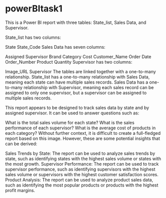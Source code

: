 # powerBItask1
This is a Power BI report with three tables: State_list, Sales Data, and Supervisor.

State_list has two columns:

State
State_Code
Sales Data has seven columns:

Assigned Supervisor
Brand
Category
Cost
Customer_Name
Order Date
Order_Number
Product
Quantity
Supervisor has two columns:

Image_URL
Supervisor
The tables are linked together with a one-to-many relationship. State_list has a one-to-many relationship with Sales Data, meaning each state can have multiple sales records. Sales Data has a one-to-many relationship with Supervisor, meaning each sales record can be assigned to only one supervisor, but a supervisor can be assigned to multiple sales records.

This report appears to be designed to track sales data by state and by assigned supervisor. It can be used to answer questions such as:

What is the total sales volume for each state?
What is the sales performance of each supervisor?
What is the average cost of products in each category?
Without further context, it is difficult to create a full-fledged report based on this image. However, these are some potential insights that can be derived:

Sales Trends by State: The report can be used to analyze sales trends by state, such as identifying states with the highest sales volume or states with the most growth.
Supervisor Performance: The report can be used to track supervisor performance, such as identifying supervisors with the highest sales volume or supervisors with the highest customer satisfaction scores.
Product Analysis: The report can be used to analyze product sales data, such as identifying the most popular products or products with the highest profit margins.
